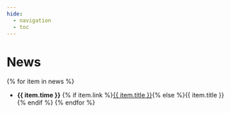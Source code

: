 ```yaml
---
hide:
  - navigation
  - toc
---
```


# News

{% for item in news %}
- __{{ item.time }}__ {% if item.link %}<a href="{{ item.link }}" target="_blank">{{ item.title }}</a>{% else %}{{ item.title }}{% endif %}
{% endfor %}

<br />
